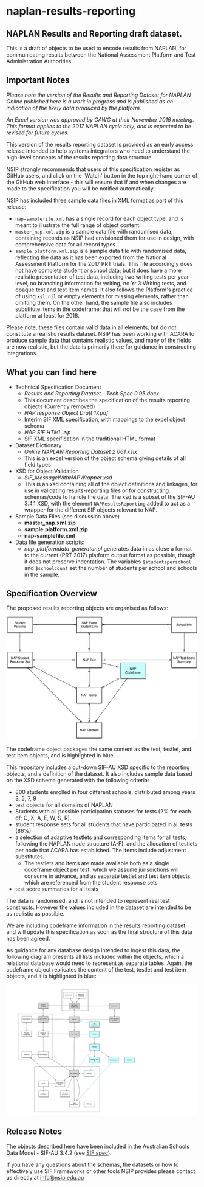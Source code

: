 # naplan-results-reporting


## NAPLAN Results and Reporting draft dataset. 
This is a draft of objects to be used to  encode results from NAPLAN, for communicating results between the National Assessment Platform and Test Administration Authorities.

## Important Notes

_Please note the version of the Results and Reporting Dataset for NAPLAN Online published here is a work in progress and is published as an indication of the likely data produced by the platform._
 
_An Excel version was approved by OAWG at their November 2016 meeting. This format applies to the 2017 NAPLAN cycle only, and is expected to be revised for future cycles._ 


This version of the results reporting dataset is provided as an early access release intended to help systems integrators who need to understand the high-level concepts of the results reporting data structure.

NSIP strongly recommends that users of this specification register as GitHub users, and click on the 'Watch' button in the top right-hand corner of the GitHub web interface - this will ensure that if and when changes are made to the specification you will be notified automatically.

NSIP has included three sample data files in XML format as part of this release: 

* `nap-samplefile.xml` has a single record for each object type, and is meant to illustrate the full range of object content.
* `master_nap.xml.zip` is a sample data file with randomised data, containing records as NSIP had envisioned them for use in design, with comprehensive data for all record types
* `sample.platform.xml.zip` is a sample data file with randomised data, reflecting the data as it has been exported from the National Assessment Platform for the 2017 PRT trials. This file accordingly does not have complete student or school data; but it does have a more realistic presentation of test data, including two writing tests per year level, no branching information for writing, no Yr 3 Writing tests, and opaque test and test item names. It also follows the Platform's practice of using `xsl:nil` or empty elements for missing elements, rather than omitting them. On the other hand, the sample file also includes substitute items in the codeframe; that will not be the case from the platform at least for 2018.

Please note, these files contain valid data in all elements, but do not constitute a realistic results dataset. NSIP has been working with ACARA to produce sample data that contains realistic values, and many of the fields are now realistic, but the data is primarily there for guidance in constructing integrations.


## What you can find here

* Technical Specification Document
  * _Results and Reporting Dataset - Tech Spec 0.95.docx_
  * This document describes the specification of the results reporting objects (Currently removed)
  * _NAP response Object Draft 17.pdf_
  * Interim SIF XML specification, with mappings to the excel object schema
  * _NAP SIF HTML.zip_
  * SIF XML specification in the traditional HTML format
* Dataset Dictionary
  * _Online NAPLAN Reporting Dataset 2 061.xslx_
  * This is an excel version of the object schema giving details of all field types 
* XSD for Object Validation
  * _SIF_MessageWithNAPWrapper.xsd_
  * This is an xsd containing all of the object definitions and linkages, for use in validating results-reporting files or for constructing schemas/code to handle the data. The xsd is a subset of the SIF-AU 3.4.1 XSD, with the element `NAPResultsReporting` added to act as a wrapper for the different SIF objects relevant to NAP.
* Sample Data Files (see discussion above)
  * **master_nap.xml.zip**
  * **sample.platform.xml.zip**
  * **nap-samplefile.xml**
* Data file generation scripts:
  * _nap_platformdata_generator.pl_ generates data in as close a format to the current (PRT 2017) platform output format as possible, though it does not preserve indentation. The variables `$studentsperschool` and `$schoolcount` set the number of students per school and schools in the sample.

## Specification Overview
The proposed results reporting objects are organised as follows:

![E-R diagram](https://raw.githubusercontent.com/nsip/naplan-results-reporting/master/NAPResponses.png "E-R diagram")

The codeframe object packages the same content as the test, testlet, and test item objects, and is highlighted in blue.

This repository includes a cut-down SIF-AU XSD specific to the reporting objects, and a definition of the dataset. It also includes sample data based on the XSD schema generated with the following criteria:  

* 800 students enrolled in four different schools, distributed among years 3, 5, 7, 9
* test objects for all domains of NAPLAN
* Students with all possible participation statuses for tests (2%  for each of; C, X, A, E, W, S, R).
* student response sets for all students that have participated in all tests (86%)
* a selection of adaptive testlets and corresponding items for all tests, following the NAPLAN node structure (A-F), and the allocation of testlets per node that ACARA has established. The items include adjustment substitutes.
  * The testlets and items are made available both as a single codeframe object per test, which we assume jurisdictions will consume in advance, and as separate testlet and test item objects, which are referenced from the student response sets
* test score summaries for all tests

The data is randomised, and is not intended to represent real test constructs. However the values included in the dataset are intended to be as realistic as possible.

We are including codeframe information in the results reporting dataset, and will update this specification as soon as the final structure of this data has been agreed.

As guidance for any database design intended to ingest this data, the following diagram presents all lists included within the objects, which a relational database would need to represent as separate tables. Again, the codeframe object replicates the content of the test, testlet and test item objects, and it is highlighted in blue:

![E-R diagram](https://raw.githubusercontent.com/nsip/naplan-results-reporting/master/NAPResponses1.png "Expanded E-R diagram")

## Release Notes

The objects described here have been included in the Australian Schools Data Model - SIF-AU 3.4.2 (see [SIF spec](http://specification.sifassociation.org/Implementation/AU/3.4.2/ )).

If you have any questions about the schemas, the datasets or how to effectively use SIF Frameworks or other tools NSIP provides please contact us directly at info@nsip.edu.au

